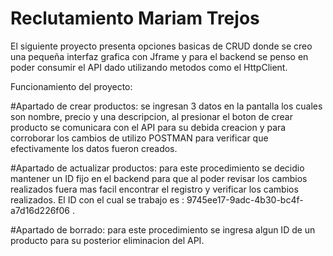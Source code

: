# Reclutamiento Mariam Trejos

El siguiente proyecto presenta opciones basicas de CRUD donde se creo una pequeña interfaz grafica con Jframe y para el backend se penso en poder consumir el API dado utilizando
metodos como el HttpClient.

Funcionamiento del proyecto:

#Apartado de crear productos: se ingresan 3 datos en la pantalla los cuales son nombre, precio y una descripcion, al presionar el boton de crear producto se comunicara con el API
para su debida creacion y para corroborar los cambios de utilizo POSTMAN para verificar que efectivamente los datos fueron creados. 


#Apartado de actualizar productos: para este procedimiento se decidio mantener un ID fijo en el backend para que al poder revisar los cambios realizados fuera mas facil
encontrar el registro y verificar los cambios realizados. El ID con el cual se trabajo es : 9745ee17-9adc-4b30-bc4f-a7d16d226f06 .

#Apartado de borrado: para este procedimiento se ingresa algun ID de un producto para su posterior eliminacion del API. 
